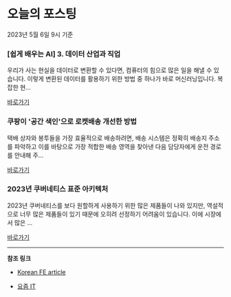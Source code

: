 # 오늘의 포스팅 
2023년 5월 6일 9시 기준 

### [쉽게 배우는 AI] 3. 데이터 산업과 직업 

 우리가 사는 현실을 데이터로 변환할 수 있다면, 컴퓨터의 힘으로 많은 일을 해낼 수 있습니다. 이렇게 변환된 데이터를 활용하기 위한 방법 중 하나가 바로 머신러닝입니다. 복잡한 현... 

 [바로가기](https://yozm.wishket.com/magazine/detail/2004/) 

### 쿠팡이 '공간 색인'으로 로켓배송 개선한 방법 

 택배 상자와 봉투들을 가장 효율적으로 배송하려면, 배송 시스템은 정확히 배송지 주소를 파악하고 이를 바탕으로 가장 적합한 배송 영역을 찾아낸 다음 담당자에게 운전 경로를 안내해 주... 

 [바로가기](https://yozm.wishket.com/magazine/detail/2002/) 

### 2023년 쿠버네티스 표준 아키텍처 

 2023년 쿠버네티스를 보다 원할하게 사용하기 위한 많은 제품들이 나와 있지만, 역설적으로 너무 많은 제품들이 있기 때문에 오히려 선정하기 어려움이 있습니다. 이에 시장에서 많은 ... 

 [바로가기](https://yozm.wishket.com/magazine/detail/1998/) 

---

**참조 링크**

- [Korean FE article](https://kofearticle.substack.com) 

- [요즘 IT](https://yozm.wishket.com/magazine) 

